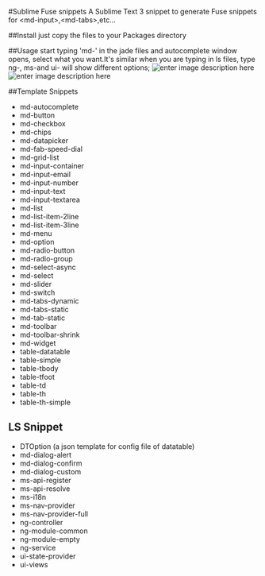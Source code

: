 #Sublime Fuse snippets
A Sublime Text 3 snippet to generate Fuse snippets for &lt;md-input&gt;,&lt;md-tabs&gt;,etc...

##Install
just copy the files to your Packages directory

##Usage
start typing 'md-' in the jade files and autocomplete window opens, select what you want.It's similar when you are typing in ls files, type ng-, ms-and ui- will show different options;
![enter image description here](https://raw.githubusercontent.com/SakurazukaKen/Sublime-Fuse-Snippets/master/demogif/jade.gif)
![enter image description here](https://raw.githubusercontent.com/SakurazukaKen/Sublime-Fuse-Snippets/master/demogif/ls.gif)

##Template Snippets

 - md-autocomplete
 - md-button
 - md-checkbox
 - md-chips
 - md-datapicker
 - md-fab-speed-dial
 - md-grid-list
 - md-input-container
 - md-input-email
 - md-input-number
 - md-input-text
 - md-input-textarea
 - md-list
 - md-list-item-2line
 - md-list-item-3line
 - md-menu
 - md-option
 - md-radio-button
 - md-radio-group
 - md-select-async
 - md-select
 - md-slider
 - md-switch
 - md-tabs-dynamic
 - md-tabs-static
 - md-tab-static
 - md-toolbar
 - md-toolbar-shrink
 - md-widget
 - table-datatable
 - table-simple
 - table-tbody
 - table-tfoot
 - table-td
 - table-th
 - table-th-simple

## LS Snippet

 - DTOption (a json template for config file of datatable)
 - md-dialog-alert
 - md-dialog-confirm
 - md-dialog-custom
 - ms-api-register
 - ms-api-resolve
 - ms-i18n
 - ms-nav-provider
 - ms-nav-provider-full
 - ng-controller
 - ng-module-common
 - ng-module-empty
 - ng-service
 - ui-state-provider
 - ui-views
